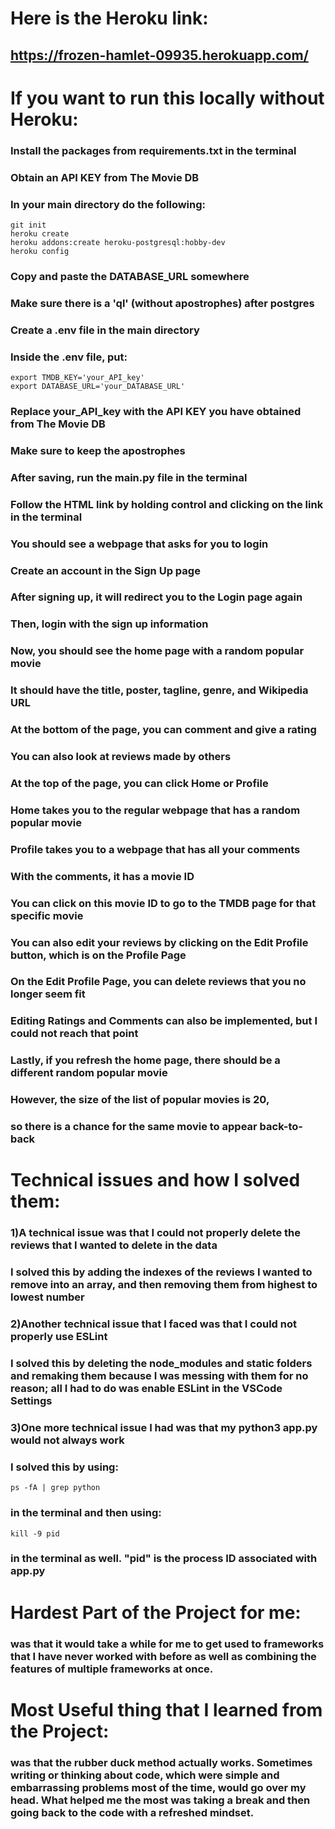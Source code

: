 # Here is the Heroku link:
## https://frozen-hamlet-09935.herokuapp.com/
# If you want to run this locally without Heroku:
### Install the packages from requirements.txt in the terminal
### Obtain an API KEY from The Movie DB
### In your main directory do the following:
```
git init
heroku create
heroku addons:create heroku-postgresql:hobby-dev
heroku config
```
### Copy and paste the DATABASE_URL somewhere
### Make sure there is a 'ql' (without apostrophes) after postgres
### Create a .env file in the main directory
### Inside the .env file, put:
```
export TMDB_KEY='your_API_key'
export DATABASE_URL='your_DATABASE_URL'
```
### Replace your_API_key with the API KEY you have obtained from The Movie DB
### Make sure to keep the apostrophes
### After saving, run the main.py file in the terminal
### Follow the HTML link by holding control and clicking on the link in the terminal
### You should see a webpage that asks for you to login
### Create an account in the Sign Up page
### After signing up, it will redirect you to the Login page again
### Then, login with the sign up information
### Now, you should see the home page with a random popular movie
### It should have the title, poster, tagline, genre, and Wikipedia URL
### At the bottom of the page, you can comment and give a rating 
### You can also look at reviews made by others
### At the top of the page, you can click Home or Profile
### Home takes you to the regular webpage that has a random popular movie
### Profile takes you to a webpage that has all your comments
### With the comments, it has a movie ID
### You can click on this movie ID to go to the TMDB page for that specific movie
### You can also edit your reviews by clicking on the Edit Profile button, which is on the Profile Page
### On the Edit Profile Page, you can delete reviews that you no longer seem fit
### Editing Ratings and Comments can also be implemented, but I could not reach that point
### Lastly, if you refresh the home page, there should be a different random popular movie
### However, the size of the list of popular movies is 20,
### so there is a chance for the same movie to appear back-to-back
# Technical issues and how I solved them:
### 1)A technical issue was that I could not properly delete the reviews that I wanted to delete in the data
### I solved this by adding the indexes of the reviews I wanted to remove into an array, and then removing them from highest to lowest number
### 2)Another technical issue that I faced was that I could not properly use ESLint
### I solved this by deleting the node_modules and static folders and remaking them because I was messing with them for no reason; all I had to do was enable ESLint in the VSCode Settings
### 3)One more technical issue I had was that my python3 app.py would not always work
### I solved this by using:
```
ps -fA | grep python
```
### in the terminal and then using:
```
kill -9 pid
```
### in the terminal as well. "pid" is the process ID associated with app.py
# Hardest Part of the Project for me:
### was that it would take a while for me to get used to frameworks that I have never worked with before as well as combining the features of multiple frameworks at once.
# Most Useful thing that I learned from the Project:
### was that the rubber duck method actually works. Sometimes writing or thinking about code, which were simple and embarrassing problems most of the time, would go over my head. What helped me the most was taking a break and then going back to the code with a refreshed mindset.